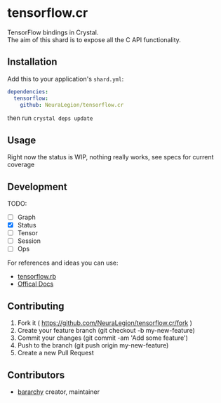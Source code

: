 # tensorflow.cr

TensorFlow bindings in Crystal.  
The aim of this shard is to expose all the C API functionality.  

## Installation


Add this to your application's `shard.yml`:

```yaml
dependencies:
  tensorflow:
    github: NeuraLegion/tensorflow.cr
```

then run `crystal deps update`

## Usage

Right now the status is WIP, nothing really works, see specs for current coverage

## Development

TODO:  
- [ ] Graph  
- [x] Status  
- [ ] Tensor  
- [ ] Session  
- [ ] Ops  

For references and ideas you can use:  
- [tensorflow.rb](https://github.com/somaticio/tensorflow.rb)  
- [Offical Docs](https://www.tensorflow.org/extend/language_bindings)  

## Contributing

1. Fork it ( https://github.com/NeuraLegion/tensorflow.cr/fork )
2. Create your feature branch (git checkout -b my-new-feature)
3. Commit your changes (git commit -am 'Add some feature')
4. Push to the branch (git push origin my-new-feature)
5. Create a new Pull Request

## Contributors

- [bararchy](https://github.com/bararchy) creator, maintainer

